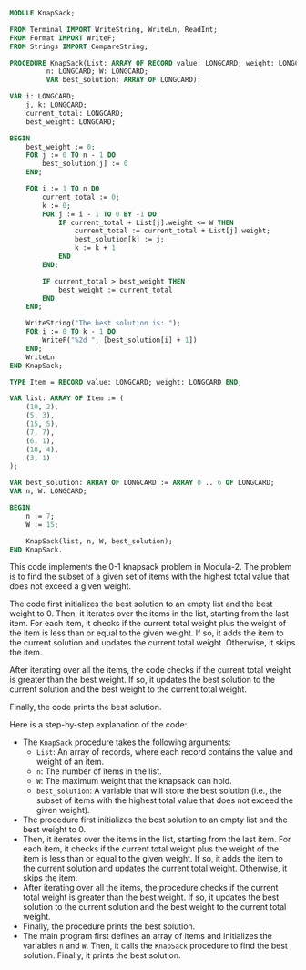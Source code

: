 ```modula-2
MODULE KnapSack;

FROM Terminal IMPORT WriteString, WriteLn, ReadInt;
FROM Format IMPORT WriteF;
FROM Strings IMPORT CompareString;

PROCEDURE KnapSack(List: ARRAY OF RECORD value: LONGCARD; weight: LONGCARD END;
         n: LONGCARD; W: LONGCARD;
         VAR best_solution: ARRAY OF LONGCARD);

VAR i: LONGCARD;
    j, k: LONGCARD;
    current_total: LONGCARD;
    best_weight: LONGCARD;

BEGIN
    best_weight := 0;
    FOR j := 0 TO n - 1 DO
        best_solution[j] := 0
    END;

    FOR i := 1 TO n DO
        current_total := 0;
        k := 0;
        FOR j := i - 1 TO 0 BY -1 DO
            IF current_total + List[j].weight <= W THEN
                current_total := current_total + List[j].weight;
                best_solution[k] := j;
                k := k + 1
            END
        END;

        IF current_total > best_weight THEN
            best_weight := current_total
        END
    END;

    WriteString("The best solution is: ");
    FOR i := 0 TO k - 1 DO
        WriteF("%2d ", [best_solution[i] + 1])
    END;
    WriteLn
END KnapSack;

TYPE Item = RECORD value: LONGCARD; weight: LONGCARD END;

VAR list: ARRAY OF Item := (
    (10, 2),
    (5, 3),
    (15, 5),
    (7, 7),
    (6, 1),
    (18, 4),
    (3, 1)
);

VAR best_solution: ARRAY OF LONGCARD := ARRAY 0 .. 6 OF LONGCARD;
VAR n, W: LONGCARD;

BEGIN
    n := 7;
    W := 15;

    KnapSack(list, n, W, best_solution);
END KnapSack.
```

This code implements the 0-1 knapsack problem in Modula-2. The problem is to find the subset of a given set of items with the highest total value that does not exceed a given weight.

The code first initializes the best solution to an empty list and the best weight to 0. Then, it iterates over the items in the list, starting from the last item. For each item, it checks if the current total weight plus the weight of the item is less than or equal to the given weight. If so, it adds the item to the current solution and updates the current total weight. Otherwise, it skips the item.

After iterating over all the items, the code checks if the current total weight is greater than the best weight. If so, it updates the best solution to the current solution and the best weight to the current total weight.

Finally, the code prints the best solution.

Here is a step-by-step explanation of the code:

* The `KnapSack` procedure takes the following arguments:
    * `List`: An array of records, where each record contains the value and weight of an item.
    * `n`: The number of items in the list.
    * `W`: The maximum weight that the knapsack can hold.
    * `best_solution`: A variable that will store the best solution (i.e., the subset of items with the highest total value that does not exceed the given weight).
* The procedure first initializes the best solution to an empty list and the best weight to 0.
* Then, it iterates over the items in the list, starting from the last item. For each item, it checks if the current total weight plus the weight of the item is less than or equal to the given weight. If so, it adds the item to the current solution and updates the current total weight. Otherwise, it skips the item.
* After iterating over all the items, the procedure checks if the current total weight is greater than the best weight. If so, it updates the best solution to the current solution and the best weight to the current total weight.
* Finally, the procedure prints the best solution.
* The main program first defines an array of items and initializes the variables `n` and `W`. Then, it calls the `KnapSack` procedure to find the best solution. Finally, it prints the best solution.